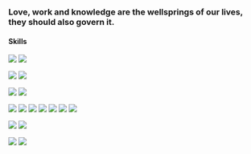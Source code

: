 ### Love, work and knowledge are the wellsprings of our lives, they should also govern it.

#### Skills
![](https://img.shields.io/badge/OS-Windows-blueviolet?style=for-the-badge&logo=windows)
![](https://img.shields.io/badge/OS-Linux-blueviolet?style=for-the-badge&logo=linux)

![](https://img.shields.io/badge/Editor-Visual%20Studio%20/%20Code-blueviolet?style=for-the-badge&logo=visualstudio)
![](https://img.shields.io/badge/Editor-Sublime%20Text-blueviolet?style=for-the-badge&logo=sublimetext)

![](https://img.shields.io/badge/Shell-BASH-blueviolet?style=for-the-badge&logo=gnometerminal)
![](https://img.shields.io/badge/Shell-Command%20Prompt-blueviolet?style=for-the-badge&logo=windowsterminal)

![](https://img.shields.io/badge/Code-C%23-blueviolet?style=for-the-badge&logo=csharp)
![](https://img.shields.io/badge/Code-JavaScript%20/%20TypeScript-blueviolet?style=for-the-badge&logo=javascript)
![](https://img.shields.io/badge/Code-VueJS-blueviolet?style=for-the-badge&logo=vuedotjs)
![](https://img.shields.io/badge/Code-NodeJS-blueviolet?style=for-the-badge&logo=nodedotjs)
![](https://img.shields.io/badge/Code-.NET-blueviolet?style=for-the-badge&logo=dotnet)
![](https://img.shields.io/badge/Code-Python-blueviolet?style=for-the-badge&logo=python)
![](https://img.shields.io/badge/Code-PHP-blueviolet?style=for-the-badge&logo=php)

![](https://img.shields.io/badge/Database-MySQL-blueviolet?style=for-the-badge&logo=mysql)
![](https://img.shields.io/badge/Database-MongoDB-blueviolet?style=for-the-badge&logo=mongodb)

![](https://img.shields.io/badge/Tool-Git-blueviolet?style=for-the-badge&logo=git)
![](https://img.shields.io/badge/Tool-Postman-blueviolet?style=for-the-badge&logo=postman)

